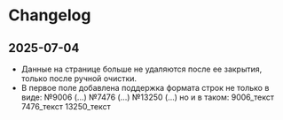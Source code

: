 # Changelog

## 2025-07-04
- Данные на странице больше не удаляются после ее закрытия, только после ручной очистки.
- В первое поле добавлена поддержка формата строк не только в виде:
№9006 (...)
№7476 (...)
№13250 (...)
но и в таком:
9006_текст
7476_текст
13250_текст